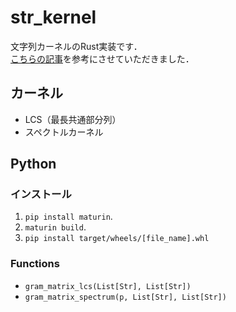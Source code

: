# str_kernel
文字列カーネルのRust実装です．  
[こちらの記事](https://jetbead.hatenablog.com/entry/20130406/1365183300)を参考にさせていただきました．

## カーネル
- LCS（最長共通部分列）
- スペクトルカーネル

## Python
### インストール
1. `pip install maturin`. 
2. `maturin build`. 
3. `pip install target/wheels/[file_name].whl`

### Functions
- `gram_matrix_lcs(List[Str], List[Str])`
- `gram_matrix_spectrum(p, List[Str], List[Str])`
